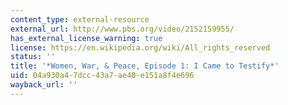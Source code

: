 ```yaml
---
content_type: external-resource
external_url: http://www.pbs.org/video/2152159955/
has_external_license_warning: true
license: https://en.wikipedia.org/wiki/All_rights_reserved
status: ''
title: '*Women, War, & Peace, Episode 1: I Came to Testify*'
uid: 04a930a4-7dcc-43a7-ae40-e151a8f4e696
wayback_url: ''
---
```

